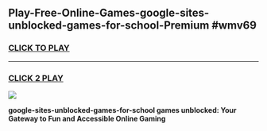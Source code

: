 
## Play-Free-Online-Games-google-sites-unblocked-games-for-school-Premium #wmv69
<h3>
<a href="https://premium.freeplayer.one?title=google-sites-unblocked-games-for-school&ref=8M">CLICK TO PLAY</a></h3>
<hr>

<h3>
<a href="https://premium.freeplayer.one?title=google-sites-unblocked-games-for-school&ref=8M">CLICK 2 PLAY</a>
  
</h3>

<a href="https://premium.freeplayer.one?title=google-sites-unblocked-games-for-school&ref=8M"><img src="https://clearcache.store/games.png"></a>


**google-sites-unblocked-games-for-school games unblocked: Your Gateway to Fun and Accessible Online Gaming**
